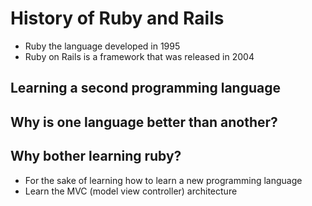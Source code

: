 # History of Ruby and Rails
- Ruby the language developed in 1995
- Ruby on Rails is a framework that was released in 2004

## Learning a second programming language


## Why is one language better than another?


## Why bother learning ruby?
- For the sake of learning how to learn a new programming language
- Learn the MVC (model view controller) architecture
